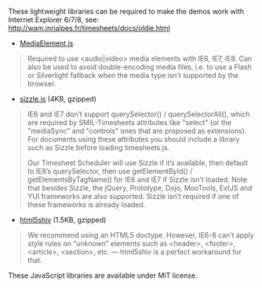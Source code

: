 These lightweight libraries can be required to make the demos work with Internet
Explorer 6/7/8, see: <http://wam.inrialpes.fr/timesheets/docs/oldie.html>

* [MediaElement.js](http://mediaelementjs.com/)

> Required to use \<audio|video\> media elements with IE6, IE7, IE8.
> Can also be used to avoid double-encoding media files, i.e. to use a Flash or
> Silverlight fallback when the media type isn’t supported by the browser.

* [sizzle.js](http://sizzlejs.com/) (4KB, gzipped)

> IE6 and IE7 don’t support querySelector() / querySelectorAll(), which are
> required by SMIL-Timesheets attributes like "select" (or the "mediaSync" and
> "controls" ones that are proposed as extensions). For documents using these
> attributes you should include a library such as Sizzle before loading
> timesheets.js.
>
> Our Timesheet Scheduler will use Sizzle if it’s available, then default to
> IE8’s querySelector, then use getElementById() / getElementsByTagName() for
> IE6 and IE7 if Sizzle isn’t loaded. Note that besides Sizzle, the jQuery,
> Prototype, Dojo, MooTools, ExtJS and YUI frameworks are also supported:
> Sizzle isn’t required if one of these frameworks is already loaded.

* [html5shiv](http://code.google.com/p/html5shiv/) (1.5KB, gzipped)

> We recommend using an HTML5 doctype. However, IE6-8 can’t apply style rules on
> “unknown” elements such as \<header\>, \<footer\>, \<article\>, \<section\>,
> etc. — html5shiv is a perfect workaround for that.

These JavaScript libraries are available under MIT license.

